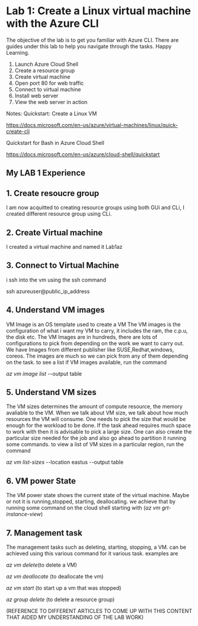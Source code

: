 # Lab 1: Create a Linux virtual machine with the Azure CLI

The objective of the lab is to get you familiar with Azure CLI.
There are guides under this lab to help you navigate through the tasks. 
Happy Learning.


1. Launch Azure Cloud Shell
2. Create a resource group
3. Create virtual machine
4. Open port 80 for web traffic
5. Connect to virtual machine
6. Install web server
7. View the web server in action



Notes:
Quickstart: Create a Linux VM

https://docs.microsoft.com/en-us/azure/virtual-machines/linux/quick-create-cli

Quickstart for Bash in Azure Cloud Shell

https://docs.microsoft.com/en-us/azure/cloud-shell/quickstart











## My LAB 1 Experience


## 1. Create resoucre group


I am now acquitted to creating resource groups using both GUi and CLi, I created different resource group using CLi.



## 2. Create Virtual machine

I created a virtual machine and named it Lab1az



## 3. Connect to Virtual Machine

 i ssh into the vm using the ssh command

ssh azureuser@public_ip_address



## 4. Understand VM images


VM Image is an OS template used to create a VM The VM images is the configuration of what i want my VM to carry, it includes the ram, the c.p.u, the disk etc. The VM Images are in hundreds, there are lots of configurations to pick from depending on the work we want to carry out. We have Images from different publisher like SUSE,Redhat,windows, coreos. The images are much so we can pick from any of them depending on the task. to see a list if VM images available, run the command

_az vm image list_ --output table



## 5. Understand VM sizes


The VM sizes determines the amount of compute resource, the memory avaliable to the VM. When we talk about VM size, we talk about how much resources the VM will consume. One needs to pick the size that would be enough for the workload to be done. If the task ahead requires much space to work with then it is advisable to pick a large size. One can also create the particular size needed for the job and also go ahead to partition it running some commands. to view a list of VM sizes in a particular region, run the command

_az vm list-sizes_ --location eastus --output table



## 6. VM power State


The VM power state shows the current state of the virtual machine. Maybe or not it is running,stopped, starting, deallocating. we achieve that by running some command on the cloud shell starting with (_az vm grt-instance-view_)


## 7. Management task


The management tasks such as deleting, starting, stopping, a VM. can be achieved using this various command for it various task. examples are


_az vm delete_(to delete a VM)

_az vm deallocate_ (to deallocate the vm)

_az vm start_ (to start up a vm that was stopped)

_az group delete_ (to delete a resource group)





(REFERENCE TO DIFFERENT ARTICLES TO COME UP WITH THIS CONTENT THAT AIDED MY UNDERSTANDING OF THE LAB WORK)
